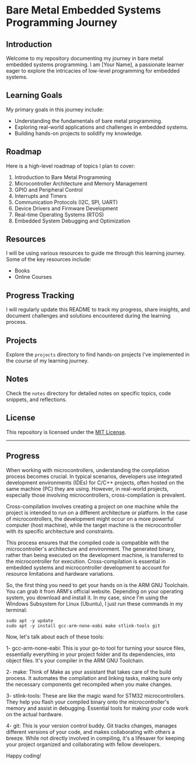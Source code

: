 # Bare Metal Embedded Systems Programming Journey

## Introduction
Welcome to my repository documenting my journey in bare metal embedded systems programming. I am [Your Name], a passionate learner eager to explore the intricacies of low-level programming for embedded systems.

## Learning Goals
My primary goals in this journey include:
- Understanding the fundamentals of bare metal programming.
- Exploring real-world applications and challenges in embedded systems.
- Building hands-on projects to solidify my knowledge.

## Roadmap
Here is a high-level roadmap of topics I plan to cover:
1. Introduction to Bare Metal Programming
2. Microcontroller Architecture and Memory Management
3. GPIO and Peripheral Control
4. Interrupts and Timers
5. Communication Protocols (I2C, SPI, UART)
6. Device Drivers and Firmware Development
7. Real-time Operating Systems (RTOS)
8. Embedded System Debugging and Optimization

## Resources
I will be using various resources to guide me through this learning journey. Some of the key resources include:
- Books
- Online Courses
  
## Progress Tracking
I will regularly update this README to track my progress, share insights, and document challenges and solutions encountered during the learning process.

## Projects
Explore the `projects` directory to find hands-on projects I've implemented in the course of my learning journey.

## Notes
Check the `notes` directory for detailed notes on specific topics, code snippets, and reflections.



## License
This repository is licensed under the [MIT License](LICENSE.md).

---

## Progress 
When working with microcontrollers, understanding the compilation process becomes crucial. In typical scenarios, developers use integrated development environments (IDEs) for C/C++ projects, often hosted on the same machine (PC) they are using. However, in real-world projects, especially those involving microcontrollers, cross-compilation is prevalent.

Cross-compilation involves creating a project on one machine while the project is intended to run on a different architecture or platform. In the case of microcontrollers, the development might occur on a more powerful computer (host machine), while the target machine is the microcontroller with its specific architecture and constraints.

This process ensures that the compiled code is compatible with the microcontroller's architecture and environment. The generated binary, rather than being executed on the development machine, is transferred to the microcontroller for execution. Cross-compilation is essential in embedded systems and microcontroller development to account for resource limitations and hardware variations.

So, the first thing you need to get your hands on is the ARM GNU Toolchain. You can grab it from ARM's official website. Depending on your operating system, you download and install it. In my case, since I'm using the Windows Subsystem for Linux (Ubuntu), I just run these commands in my terminal:
```
sudo apt -y update
sudo apt -y install gcc-arm-none-eabi make stlink-tools git
````
Now, let's talk about each of these tools:

1- gcc-arm-none-eabi:
This is your go-to tool for turning your source files, essentially everything in your project folder and its dependencies, into object files. It's your compiler in the ARM GNU Toolchain.

2- make:
Think of Make as your assistant that takes care of the build process. It automates the compilation and linking tasks, making sure only the necessary components get recompiled when you make changes.

3- stlink-tools:
These are like the magic wand for STM32 microcontrollers. They help you flash your compiled binary onto the microcontroller's memory and assist in debugging. Essential tools for making your code work on the actual hardware.

4- git:
This is your version control buddy. Git tracks changes, manages different versions of your code, and makes collaborating with others a breeze. While not directly involved in compiling, it's a lifesaver for keeping your project organized and collaborating with fellow developers.




Happy coding!
